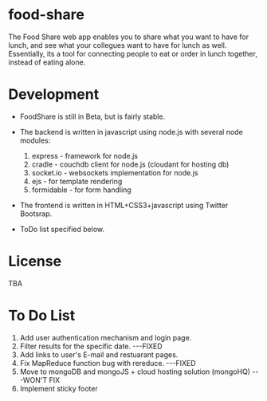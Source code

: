 food-share
==========

The Food Share web app enables you to share what you want to have for lunch, and see what your collegues want to have for lunch as well.
Essentially, its a tool for connecting people to eat or order in lunch together, instead of eating alone.

Development
===========

- FoodShare is still in Beta, but is fairly stable.
- The backend is written in javascript using node.js with several node modules:
	1. express - framework for node.js
	2. cradle - couchdb client for node.js (cloudant for hosting db)
	3. socket.io - websockets implementation for node.js 
	4. ejs - for template rendering
	5. formidable - for form handling
	
- The frontend is written in HTML+CSS3+javascript using Twitter Bootsrap.
- ToDo list specified below.

License
=======

TBA

To Do List
==========

1. Add user authentication mechanism and login page.
2. Filter results for the specific date. ---FIXED
3. Add links to user's E-mail and restuarant pages.
4. Fix MapReduce function bug with rereduce. ---FIXED
5. Move to mongoDB and mongoJS + cloud hosting solution (mongoHQ) ---WON'T FIX
6. Implement sticky footer
